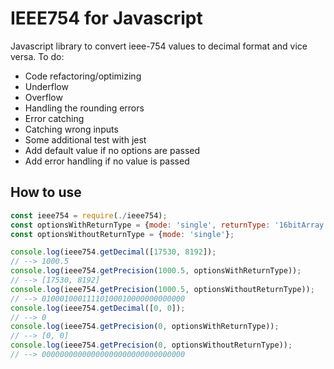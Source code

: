 # IEEE754 for Javascript
Javascript library to convert ieee-754 values to decimal format and vice versa.
To do:

* Code refactoring/optimizing
* Underflow
* Overflow
* Handling the rounding errors
* Error catching
* Catching wrong inputs
* Some additional test with jest
* Add default value if no options are passed
* Add error handling if no value is passed

## How to use
```javascript
const ieee754 = require(./ieee754);
const optionsWithReturnType = {mode: 'single', returnType: '16bitArray'};
const optionsWithoutReturnType = {mode: 'single'};

console.log(ieee754.getDecimal([17530, 8192]);
// --> 1000.5
console.log(ieee754.getPrecision(1000.5, optionsWithReturnType));
// --> [17530, 8192]
console.log(ieee754.getPrecision(1000.5, optionsWithoutReturnType));
// --> 01000100011110100010000000000000
console.log(ieee754.getDecimal([0, 0]);
// --> 0
console.log(ieee754.getPrecision(0, optionsWithReturnType));
// --> [0, 0]
console.log(ieee754.getPrecision(0, optionsWithoutReturnType));
// --> 00000000000000000000000000000000

```